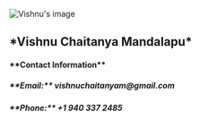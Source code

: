 ![Vishnu's image](https://cloud.githubusercontent.com/assets/16729845/12647766/781c8128-c59c-11e5-9bdd-beea97c1db61.jpg)
<h2> *Vishnu Chaitanya Mandalapu* 
<h4> **Contact Information**
<h5>**Email:** vishnuchaitanyam@gmail.com
<h5>**Phone:** +1 940 337 2485
